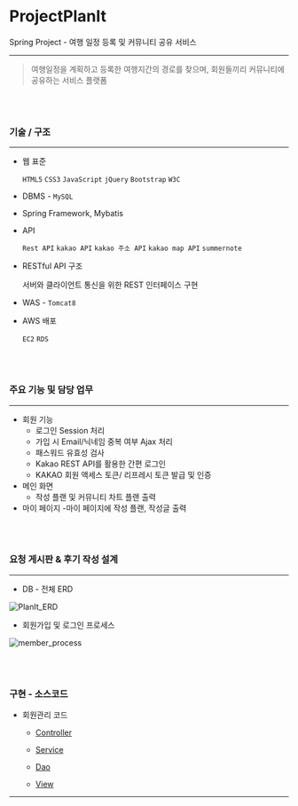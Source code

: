 # ProjectPlanIt
Spring Project - 여행 일정 등록 및 커뮤니티 공유 서비스 
<hr />

>여행일정을 계획하고 등록한 여행지간의 경로를 찾으며, 회원들끼리 커뮤니티에 공유하는 서비스 플랫폼


<br>
<br>

### 기술 / 구조 

<hr />

- 웹 표준 

  `HTML5` `CSS3` `JavaScript` `jQuery` `Bootstrap` `W3C`

- DBMS  - `MySQL`

- Spring Framework, Mybatis

- API 

   `Rest API` `kakao API` `kakao 주소 API` `kakao map API` `summernote`

- RESTful API 구조

  서버와 클라이언트 통신을 위한 REST 인터페이스 구현

- WAS - `Tomcat8`

- AWS 배포 

  `EC2` `RDS`


<br>
<br>


### 주요 기능 및 담당 업무

<hr />

* 회원 기능
    - 로그인 Session 처리 
    - 가입 시 Email/닉네임 중복 여부 Ajax 처리
    - 패스워드 유효성 검사
    - Kakao REST API를 활용한 간편 로그인
    - KAKAO 회원 액세스 토큰/ 리프레시 토큰 발급 및 인증
* 메인 화면
    - 작성 플랜 및 커뮤니티 차트 플랜 출력
* 마이 페이지
    -마이 페이지에 작성 플랜, 작성글 출력
  
<br>
<br>

### 요청 게시판 & 후기 작성 설계 

<hr />

* DB - 전체 ERD

![PlanIt_ERD](https://user-images.githubusercontent.com/63032376/97860795-1f00e280-1d46-11eb-80f9-5d45ccedcc53.png)


* 회원가입 및 로그인 프로세스 

![member_process](https://user-images.githubusercontent.com/63032376/97861126-a2bacf00-1d46-11eb-8395-6bf8f69ae0e9.png)

<br>
<br>


### 구현 - 소스코드
* 회원관리 코드
    - [Controller](https://github.com/1117j/ProjectPlanIt/tree/main/PlanIt/src/main/java/com/aia/it/member/controller)
    
    - [Service](https://github.com/1117j/ProjectPlanIt/tree/main/PlanIt/src/main/java/com/aia/it/member/service)
    
    - [Dao](https://github.com/1117j/ProjectPlanIt/tree/main/PlanIt/src/main/java/com/aia/it/member/service)
    
    - [View](https://github.com/1117j/ProjectPlanIt/tree/main/PlanIt/src/main/webapp/WEB-INF/views/member)

<hr />



  










